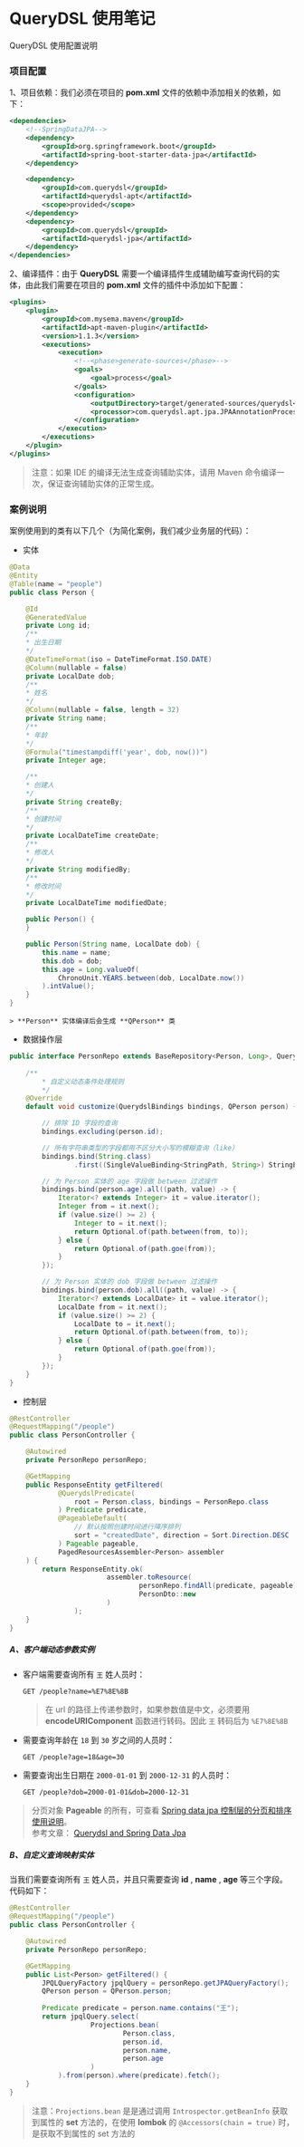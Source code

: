 # QueryDSL 使用笔记

QueryDSL 使用配置说明

### 项目配置

1、项目依赖：我们必须在项目的 **pom.xml** 文件的依赖中添加相关的依赖，如下：

```xml
<dependencies>
    <!--SpringDataJPA-->
    <dependency>
        <groupId>org.springframework.boot</groupId>
        <artifactId>spring-boot-starter-data-jpa</artifactId>
    </dependency>

    <dependency>
        <groupId>com.querydsl</groupId>
        <artifactId>querydsl-apt</artifactId>
        <scope>provided</scope>
    </dependency>
    <dependency>
        <groupId>com.querydsl</groupId>
        <artifactId>querydsl-jpa</artifactId>
    </dependency>
</dependencies>

```

2、编译插件：由于 **QueryDSL** 需要一个编译插件生成辅助编写查询代码的实体，由此我们需要在项目的 **pom.xml** 文件的插件中添加如下配置：

```xml
<plugins>
    <plugin>
        <groupId>com.mysema.maven</groupId>
        <artifactId>apt-maven-plugin</artifactId>
        <version>1.1.3</version>
        <executions>
            <execution>
                <!--<phase>generate-sources</phase>-->
                <goals>
                    <goal>process</goal>
                </goals>
                <configuration>
                    <outputDirectory>target/generated-sources/querydsl</outputDirectory>
                    <processor>com.querydsl.apt.jpa.JPAAnnotationProcessor</processor>
                </configuration>
            </execution>
        </executions>
    </plugin>
</plugins>
```

> 注意：如果 IDE 的编译无法生成查询辅助实体，请用 Maven 命令编译一次，保证查询辅助实体的正常生成。

### 案例说明

案例使用到的类有以下几个（为简化案例，我们减少业务层的代码）：
    
* 实体
  
```java
@Data
@Entity
@Table(name = "people")
public class Person {

    @Id
    @GeneratedValue
    private Long id;
    /**
    * 出生日期 
    */
    @DateTimeFormat(iso = DateTimeFormat.ISO.DATE)
    @Column(nullable = false)
    private LocalDate dob;
    /**
    * 姓名 
    */
    @Column(nullable = false, length = 32)
    private String name;
    /**
    * 年龄 
    */
    @Formula("timestampdiff('year', dob, now())")
    private Integer age;

    /**
    * 创建人
    */
    private String createBy;
    /**
    * 创建时间
    */
    private LocalDateTime createDate;
    /**
    * 修改人
    */
    private String modifiedBy;
    /**
    * 修改时间
    */
    private LocalDateTime modifiedDate;

    public Person() {
    }

    public Person(String name, LocalDate dob) {
        this.name = name;
        this.dob = dob;
        this.age = Long.valueOf(
            ChronoUnit.YEARS.between(dob, LocalDate.now())
        ).intValue();
    }
}
```

    > **Person** 实体编译后会生成 **QPerson** 类

* 数据操作层

```java
public interface PersonRepo extends BaseRepository<Person, Long>, QuerydslBinderCustomizer<QPerson> {
    
    /**
        * 自定义动态条件处理规则
        */
    @Override
    default void customize(QuerydslBindings bindings, QPerson person) {

        // 排除 ID 字段的查询
        bindings.excluding(person.id);

        // 所有字符串类型的字段都用不区分大小写的模糊查询（like）
        bindings.bind(String.class)
                .first((SingleValueBinding<StringPath, String>) StringExpression::containsIgnoreCase);

        // 为 Person 实体的 age 字段做 between 过滤操作
        bindings.bind(person.age).all((path, value) -> {
            Iterator<? extends Integer> it = value.iterator();
            Integer from = it.next();
            if (value.size() >= 2) {
                Integer to = it.next();
                return Optional.of(path.between(from, to));
            } else {
                return Optional.of(path.goe(from));
            }
        });

        // 为 Person 实体的 dob 字段做 between 过滤操作
        bindings.bind(person.dob).all((path, value) -> {
            Iterator<? extends LocalDate> it = value.iterator();
            LocalDate from = it.next();
            if (value.size() >= 2) {
                LocalDate to = it.next();
                return Optional.of(path.between(from, to));
            } else {
                return Optional.of(path.goe(from));
            }
        });
    }
}
```

* 控制层

```java
@RestController
@RequestMapping("/people")
public class PersonController {

    @Autowired
    private PersonRepo personRepo;

    @GetMapping
    public ResponseEntity getFiltered(
            @QuerydslPredicate(
                root = Person.class, bindings = PersonRepo.class
            ) Predicate predicate,
            @PageableDefault(
                // 默认按照创建时间进行降序排列
                sort = "createdDate", direction = Sort.Direction.DESC
            ) Pageable pageable,
            PagedResourcesAssembler<Person> assembler
    ) {
        return ResponseEntity.ok(
                        assembler.toResource(
                                personRepo.findAll(predicate, pageable),
                                PersonDto::new
                        )
                );
    }
}
```

##### A、客户端动态参数实例

* 客户端需要查询所有 `王` 姓人员时：

    ```text
    GET /people?name=%E7%8E%8B
    ```
    
    > 在 url 的路径上传递参数时，如果参数值是中文，必须要用 **encodeURIComponent** 函数进行转码。因此 `王` 转码后为 `%E7%8E%8B`

* 需要查询年龄在 `18` 到 `30` 岁之间的人员时：

    ```text
    GET /people?age=18&age=30
    ```

* 需要查询出生日期在 `2000-01-01` 到 `2000-12-31` 的人员时：

    ```text
    GET /people?dob=2000-01-01&dob=2000-12-31
    ```

> 分页对象 **Pageable** 的所有，可查看 [Spring data jpa 控制层的分页和排序使用说明](SPRING-DATA-JPA-README.md#pageable)。<br>
> 参考文章： [Querydsl and Spring Data Jpa](https://github.com/Cepr0/sb-querydsl-sd-demo)

##### B、自定义查询映射实体

当我们需要查询所有 `王` 姓人员，并且只需要查询 **id** , **name** , **age** 等三个字段。代码如下：

```java
@RestController
@RequestMapping("/people")
public class PersonController {

    @Autowired
    private PersonRepo personRepo;

    @GetMapping
    public List<Person> getFiltered() {
        JPQLQueryFactory jpqlQuery = personRepo.getJPAQueryFactory();
        QPerson person = QPerson.person;
        
        Predicate predicate = person.name.contains("王");
        return jpqlQuery.select(
                    Projections.bean(
                            Person.class,
                            person.id,
                            person.name,
                            person.age
                    )
            ).from(person).where(predicate).fetch();
    }
}
```

> 注意：`Projections.bean` 是是通过调用 `Introspector.getBeanInfo` 获取到属性的 **set** 方法的，在使用 **lombok** 的 `@Accessors(chain = true)` 时，是获取不到属性的 set 方法的
